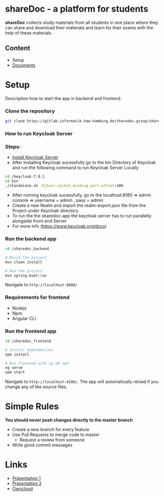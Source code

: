 # shareDoc - a platform for students

**shareDoc** collects study materials from all students in one place where they can share and download their materials and learn for their exams with the help of these materials.

## Content
* Setup
* [Documents](https://gitlab.informatik.haw-hamburg.de/acm321/sharedoc-app/tree/master/Documents/01_Requirements/01_Analyse)


# Setup
Description how to start the app in backend and frontend.

### Clone the repository
```bash
git clone https://gitlab.informatik.haw-hamburg.de/sharedoc-group/sharedoc-app.git
```

### How to run Keycloak Server

### Steps:
* [Install Keycloak Server](https://www.keycloak.org/downloads.html)
*  After installing Keycloak sucessfully go to the bin Directory of Keycloak and run the following command to run Keycloak Server Locally
```bash
cd /keycloak-7.0.1
cd bin
./standalone.sh -Djboss.socket.binding.port-offset=100
```
*  After running keycloak sucessfully, go to the localhost:8180 => admin console => username = admin , pass = admin
*  Create a new Realm and import the realm-export.json file from the Project under Keycloak directory
*  To run the the sharedoc-app the keycloak server has to run parallelly alongside front-end Server
*  For more info (https://www.keycloak.org/docs)

### Run the backend app
```bash
cd /sharedoc_backend

# Build the project
mvn clean install

# Run the project
mvn spring-boot:run
```

Navigate to `http://localhost:8080/`

### Requirements for frontend

* Nodejs
* Npm
* Angular CLI


### Run the frontend app
```bash
cd /sharedoc_frontend

# Install dependencies
npm install

# Run frontend with ng OR npm
ng serve
npm start
```
Navigate to `http://localhost:4200/`. The app will automatically reload if you change any of the source files.


# Simple Rules
**You should never push changes directly to the master branch**

* Create a new branch for every feature
* Use Pull Requests to merge code to master
    * Request a review from someone
* Write good commit messages


# Links
* [Präsentation 1](https://docs.google.com/presentation/d/1rslVkKotUgM8MrJTsWSXLtxtmuF1wf9uHDsZDGS-bOU/edit?usp=sharing)
* [Präsentation 2](https://docs.google.com/presentation/d/1M9IX9j2SKvjF7N8zWdFfeWnuE7Cp2Kv62WhHJm31SFU/edit?usp=sharing)
* [Owncloud](https://cloud.haw-hamburg.de/index.php/f/27438247)


